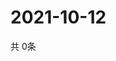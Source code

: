# 2021-10-12
  共 0条

  <!-- BEGIN -->
  <!-- 最后更新时间Tue Oct 12 2021 03:03:25 GMT+0000 (Coordinated Universal Time) -->
  
  <!-- END -->
  
  